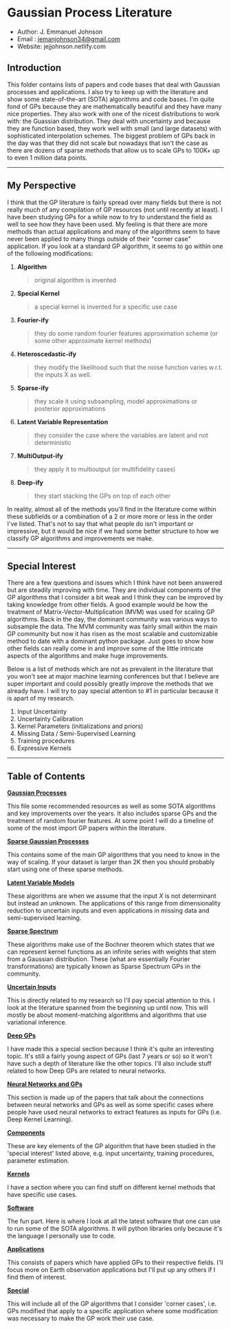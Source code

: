 # Gaussian Process Literature

* Author: J. Emmanuel Johnson
* Email : jemanjohnson34@gmail.com
* Website: jejjohnson.netlify.com

## Introduction 

This folder contains lists of papers and code bases that deal with Gaussian processes and applications. I also try to keep up with the literature and show some state-of-the-art (SOTA) algorithms and code bases. I'm quite fond of GPs because they are mathematically beautiful and they have many nice properties. They also work with one of the nicest distributions to work with: the Guassian distribution. They deal with uncertainty and because they are function based, they work well with small (and large datasets) with sophisticated interpolation schemes. The biggest problem of GPs back in the day was that they did not scale but nowadays that isn't the case as there are dozens of sparse methods that allow us to scale GPs to 100K+ up to even 1 million data points.

---
## My Perspective

I think that the GP literature is fairly spread over many fields but there is not really much of any compilation of GP resources (not until recently at least). I have been studying GPs for a while now to try to understand the field as well to see how they have been used. My feeling is that there are more methods than actual applications and many of the algorithms seem to have never been applied to many things outside of their "corner case" application. If you look at a standard GP algorithm, it seems to go within one of the following modifications:

1. **Algorithm**
   > original algorithm is invented
2. **Special Kernel**
   > a special kernel is invented for a specific use case
3. **Fourier-ify**
   > they do some random fourier features approximation scheme (or some other approximate kernel methods) 
4. **Heteroscedastic-ify**
   > they modify the likelihood such that the noise function varies w.r.t. the inputs X as well.
5. **Sparse-ify**
   > they scale it using subsampling, model approximations or posterior approximations
6. **Latent Variable Representation**
   > they consider the case where the variables are latent and not deterministic
7. **MultiOutput-ify**
   > they apply it to multioutput (or multifidelity cases)
8.  **Deep-ify**
    > they start stacking the GPs on top of each other

In reality, almost all of the methods you'll find in the literature come within these subfields or a combination of a 2 or more more or less in the order I've listed. That's not to say that what people do isn't important or impressive, but it would be nice if we had some better structure to how we classify GP algorithms and improvements we make.

---
## Special Interest 

There are a few questions and issues which I think have not been answered but are steadily improving with time. They are individual components of the GP algorithms that I consider a bit weak and I think they can be improved by taking knowledge from other fields. A good example would be how the treatment of Matrix-Vector-Multiplication (MVM) was used for scaling GP algorithms. Back in the day, the dominant community was various ways to subsample the data. The MVM community was fairly small within the main GP community but now it has risen as the most scalable and customizable method to date with a dominant python package. Just goes to show how other fields can really come in and improve some of the little intricate aspects of the algorithms and make huge improvements.

Below is a list of methods which are not as prevalent in the literature that you won't see at major machine learning conferences but that I believe are super important and could possibly greatly improve the methods that we already have. I will try to pay special attention to #1 in particular because it is apart of my research.

1. Input Uncertainty
2. Uncertainty Calibration
3. Kernel Parameters (initializations and priors)
4. Missing Data / Semi-Supervised Learning
5. Training procedures
6. Expressive Kernels

---
## Table of Contents

**[Gaussian Processes](gps.md)**

This file some recommended resources as well as some SOTA algorithms and key improvements over the years. It also includes sparse GPs and the treatment of random fourier features. At some point I will do a timeline of some of the most import GP papers within the literature. 

**[Sparse Gaussian Processes](sparse_gps.md)**

This contains some of the main GP algorithms that you need to know in the way of scaling. If your dataset is larger than 2K then you should probably start using one of these sparse methods.

**[Latent Variable Models](latent_variable.md)**

These algorithms are when we assume that the input $X$ is not determinant but instead an unknown. The applications of this range from dimensionality reduction to uncertain inputs and even applications in missing data and semi-supervised learning.

**[Sparse Spectrum](fourier.md)**

These algorithms make use of the Bochner theorem which states that we can represent kernel functions as an infinite series with weights that stem from a Gaussian distribution. These (what are essentially Fourier transformations) are typically known as Sparse Spectrum GPs in the community.

**[Uncertain Inputs](uncertain.md)**

This is directly related to my research so I'll pay special attention to this. I look at the literature spanned from the beginning up until now. This will mostly be about moment-matching algorithms and algorithms that use variational inference.

**[Deep GPs](deep_gps.md)**

I have made this a special section because I think it's quite an interesting topic. It's still a fairly young aspect of GPs (last 7 years or so) so it won't have such a depth of literature like the other topics. I'll also include stuff related to how Deep GPs are related to neural networks.

**[Neural Networks and GPs](neural_networks.md)**

This section is made up of the papers that talk about the connections between neural networks and GPs as well as some specific cases where people have used neural networks to extract features as inputs for GPs (i.e. Deep Kernel Learning).

**[Components](components.md)**

These are key elements of the GP algorithm that have been studied in the 'special interest' listed above, e.g. input uncertainty, training procedures, parameter estimation.

**[Kernels](kernels.md)**

I have a section where you can find stuff on different kernel methods that have specific use cases.

**[Software](./../software.md)**

The fun part. Here is where I look at all the latest software that one can use to run some of the SOTA algorithms. It will python libraries only because it's the language I personally use to code.  


**[Applications](applications.md)**

This consists of papers which have applied GPs to their respective fields. I'll focus more on Earth observation applications but I'll put up any others if I find them of interest.

**[Special](special.md)**

This will include all of the GP algorithms that I consider 'corner cases', i.e. GPs modified that apply to a specific application where some modification was necessary to make the GP work their use case. 